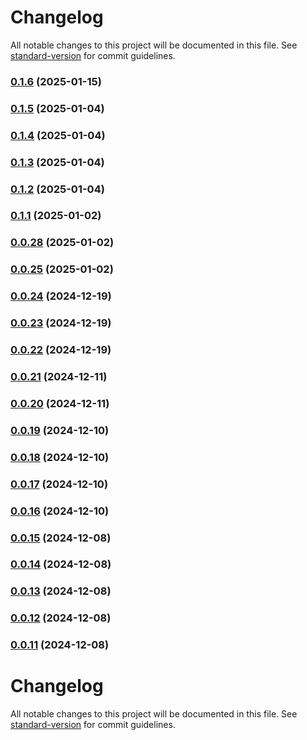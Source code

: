 # Changelog

All notable changes to this project will be documented in this file. See [standard-version](https://github.com/conventional-changelog/standard-version) for commit guidelines.

### [0.1.6](https://github.com/VIIgit/awesome-charts/compare/v0.0.36...v0.1.6) (2025-01-15)

### [0.1.5](https://github.com/VIIgit/awesome-charts/compare/v0.0.35...v0.1.5) (2025-01-04)

### [0.1.4](https://github.com/VIIgit/awesome-charts/compare/v0.0.34...v0.1.4) (2025-01-04)

### [0.1.3](https://github.com/VIIgit/awesome-charts/compare/v0.0.33...v0.1.3) (2025-01-04)

### [0.1.2](https://github.com/VIIgit/awesome-charts/compare/v0.0.32...v0.1.2) (2025-01-04)

### [0.1.1](https://github.com/VIIgit/awesome-charts/compare/v0.0.31...v0.1.1) (2025-01-02)

### [0.0.28](https://github.com/VIIgit/awesome-charts/compare/v0.0.29...v0.0.28) (2025-01-02)

### [0.0.25](https://github.com/VIIgit/awesome-charts/compare/v0.0.20...v0.0.25) (2025-01-02)

### [0.0.24](https://github.com/VIIgit/awesome-charts/compare/v0.0.23...v0.0.24) (2024-12-19)

### [0.0.23](https://github.com/VIIgit/awesome-charts/compare/v0.0.18...v0.0.23) (2024-12-19)

### [0.0.22](https://github.com/VIIgit/awesome-charts/compare/v0.0.17...v0.0.22) (2024-12-19)

### [0.0.21](https://github.com/VIIgit/awesome-charts/compare/v0.0.20...v0.0.21) (2024-12-11)

### [0.0.20](https://github.com/VIIgit/awesome-charts/compare/v0.0.16...v0.0.20) (2024-12-11)

### [0.0.19](https://github.com/VIIgit/awesome-charts/compare/v0.0.15...v0.0.19) (2024-12-10)

### [0.0.18](https://github.com/VIIgit/awesome-charts/compare/v0.0.17...v0.0.18) (2024-12-10)

### [0.0.17](https://github.com/VIIgit/awesome-charts/compare/v0.0.16...v0.0.17) (2024-12-10)

### [0.0.16](https://github.com/VIIgit/awesome-charts/compare/v0.0.15...v0.0.16) (2024-12-10)

### [0.0.15](https://github.com/VIIgit/awesome-charts/compare/v0.0.14...v0.0.15) (2024-12-08)

### [0.0.14](https://github.com/VIIgit/awesome-charts/compare/v0.0.13...v0.0.14) (2024-12-08)

### [0.0.13](https://github.com/VIIgit/awesome-charts/compare/v0.0.12...v0.0.13) (2024-12-08)

### [0.0.12](https://github.com/VIIgit/awesome-charts/compare/v0.0.11...v0.0.12) (2024-12-08)

### [0.0.11](https://github.com/VIIgit/awesome-charts/compare/v0.0.10...v0.0.11) (2024-12-08)

# Changelog

All notable changes to this project will be documented in this file. See [standard-version](https://github.com/conventional-changelog/standard-version) for commit guidelines.
